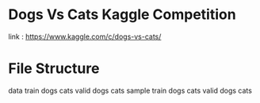 # Dogs Vs Cats Kaggle Competition
link : https://www.kaggle.com/c/dogs-vs-cats/

# File Structure

 data
	train
		dogs
		cats
	valid
		dogs
		cats
	sample
		train
			dogs
			cats
		valid
			dogs
			cats
